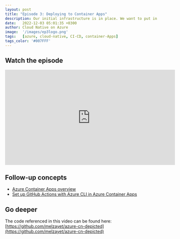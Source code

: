 ```yaml
---
layout: post
title: "Episode 3: Deploying to Container Apps"
description: Our initial infrastructure is in place. We want to put in a repeatable mechanism for deploying our app into Container Apps.
date:   2022-12-03 05:01:35 +0300
author: Cloud Native on Azure
image:  '/images/ep3logo.png'
tags:   [azure, cloud-native, CI-CD, container-Apps]
tags_color: '#007FFF'
---
```


## Watch the episode

<iframe width="560" height="315" src="https://www.youtube.com/embed/BY167dxwdF0" title="Episode 3: Deploying to Container Apps" frameborder="0" allow="accelerometer; autoplay; clipboard-write; encrypted-media; gyroscope; picture-in-picture" allowfullscreen></iframe>

<br/>

## Follow-up concepts

* [Azure Container Apps overview](https://learn.microsoft.com/en-us/azure/container-apps/overview)
* [Set up GitHub Actions with Azure CLI in Azure Container Apps](https://learn.microsoft.com/en-us/azure/container-apps/github-actions-cli?tabs=bash)

## Go deeper

The code referenced in this video can be found here: [https://github.com/melzayet/azure-cn-depicted](https://github.com/melzayet/azure-cn-depicted)

